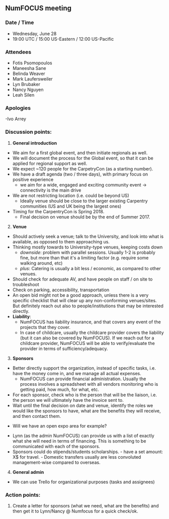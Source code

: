 ## NumFOCUS meeting

### Date / Time
* Wednesday, June 28
* 19:00 UTC / 15:00 US-Eastern / 12:00 US-Pacific

### Attendees
- Fotis Psomopoulos
- Maneesha Sane
- Belinda Weaver
- Mark Laufersweiler
- Lyn Brubaker
- Nancy Nguyen
- Leah Silen

### Apologies
-Ivo Arrey

### Discussion points:

1. **General introduction**

  * We aim for a first global event, and then initiate regionals as well.
  * We will document the process for the Global event, so that it can be applied for regional support as well.
  * We expect ~120 people for the CarpetryCon (as a starting number).
  * We have a draft agenda (two / three days), with primary focus on positive experience
    - we aim for a wide, engaged and exciting community event -> connectivity is the main drive
  * We are not restricting location (i.e. could be beyond US)
    - Ideally venue should be close to the larger existing Carpentry communities (US and UK being the largest ones)
  * Timing for the CarpentryCon is Spring 2018.
    - Final decision on venue should be by the end of Summer 2017.

2. **Venue**

  * Should actively seek a venue; talk to the University, and look into what is available, as opposed to them approaching us.
  * Thinking mostly towards to University-type venues, keeping costs down
    - _downside_: problem with parallel sessions. Usually 1-2 is probably fine, but more than that it's a limiting factor (e.g. require some walking around, etc)
    - _plus_: Catering is usually a bit less / economic, as compared to other venues.
  * Should check for adequate AV, and have people on staff / on site to troubleshoot
  * Check on parking, accessibility, transportation
  * An open bid might not be a good approach, unless there is a very specific checklist that will clear up any non-conforming venues/sites. But definitely reach out also to people/institutions that may be interested directly.
  * **Liability**:
    - NumFOCUS has liability insurance, and that covers any event of the projects that they cover.
    - In case of childcare, usually the childcare provider covers the liability (but it can also be covered by NumFOCUS). If we reach out for a childcare provider, NumFOCUS will be able to verify/evaluate the provider in terms of sufficiency/adequacy.

3. **Sponsors**

  * Better directly support the organization, instead of specific tasks, i.e. have the money come in, and we manage all actual expenses.
    - NumFOCUS can provide financial administration. Usually the process involves a spreadsheet with all vendors monitoring who is getting paid, how much, for what, etc.
  * For each sponsor, check who is the person that will be the liaison, i.e. the person we will ultimately have the invoice sent to.
  * Wait until the final decision on date and venue, identify the roles we would like the sponsors to have, what are the benefits they will receive, and then contact them.
   - Will we have an open expo area for example?
  * Lynn (as the admin NumFOCUS) can provide us with a list of exactly what she will need in terms of financing. This is something to be communicated with each of the sponsors.
  *  Sponsors could do stipends/students  scholarships.
    - have a set amount: X$ for travel.
    - Domestic transfers usually are less convoluted management-wise compared to overseas.

4. **General admin**
 - We can use Trello for organizational purposes (tasks and assignees)

### Action points:

1. Create a letter for sponsors (what we need, what are the benefits) and then get it to Lynn/Nancy @ Numfocus for a quick check/ok.
